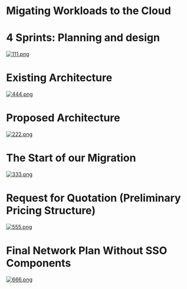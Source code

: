 # Migating Workloads to the Cloud

# 4 Sprints: Planning and design
[![111.png](https://i.postimg.cc/JnCHYsm7/111.png)](https://postimg.cc/sBK2vDvb)

# Existing Architecture 
[![444.png](https://i.postimg.cc/QxDt22Rm/444.png)](https://postimg.cc/6THtRm64)

# Proposed Architecture
[![222.png](https://i.postimg.cc/4y58xCwt/222.png)](https://postimg.cc/ZvWPwMGK)

# The Start of our Migration
[![333.png](https://i.postimg.cc/Z5ZdLBbT/333.png)](https://postimg.cc/N5JFs02V)

# Request for Quotation (Preliminary Pricing Structure)
[![555.png](https://i.postimg.cc/sxrjRW0x/555.png)](https://postimg.cc/nj3b4Xxf)

# Final Network Plan Without SSO Components
[![666.png](https://i.postimg.cc/L5HcT3bt/666.png)](https://postimg.cc/47S24VZy)
